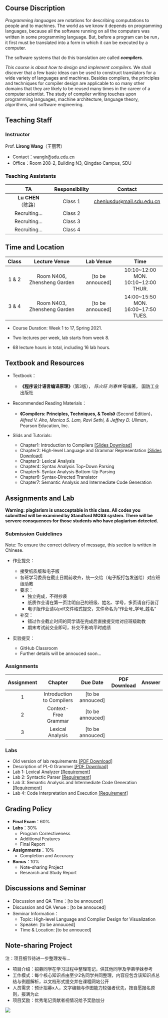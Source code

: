 ## Course Discription

*Programming languages* are notations for describing computations to people and to machines. The world as we know it depends on programming languages, because all the software running on all the computers was written in some programming language. But, before a program can be run，it first must be translated into a form in which it can be executed by a computer.

The software systems that do this translation are called ***compilers***.

*This course is about how to design and implement compilers.* We shall discover that a few basic ideas can be used to construct translators for a wide variety of languages and machines. Besides compilers, the principles and techniques for compiler design are applicable to so many other domains that they are likely to be reused many times in the career of a computer scientist. The study of compiler writing touches upon programming languages, machine architecture, language theory, algorithms, and software engineering.



## Teaching Staff

### Instructor

Prof. **Lirong Wang**（王丽蓉）
  + Contact：wanglr@sdu.edu.cn
  + Office：Room 208-2, Building N3, Qingdao Campus, SDU


### Teaching Assistants

|TA|Responsibility|Contact|
|:-:|:-:|:-:|
|**Lu CHEN**（陈路）|Class 1|chenlusdu@mail.sdu.edu.cn|
|Recruiting...|Class 2||
|Recruiting...|Class 3||
|Recruiting...|Class 4||


## Time and Location

| Class |       Lecture Venue         |    Lab Venue     |   Time  |
| :---: | :-------------------------: | :--------------: | :-----: |
| 1 & 2 | Room N406, Zhensheng Garden | [to be annouced] |10:10~12:00 MON. <br> 10:10~12:00 THUR.|
| 3 & 4 | Room N403, Zhensheng Garden | [to be annouced] |14:00~15:50 MON. <br> 16:00~17:50 TUES.|


+ Course Duration: Week 1 to 17, Spring 2021.

+ Two lectures per week, lab starts from week 8.

+ 68 lecture hours in total, including 16 lab hours.

## Textbook and Resources

+ Textbook：
	+ **《程序设计语言编译原理》**（第3版）， *陈火旺 刘春林* 等编著， 国防工业出版社

+ Recommended Reading Materials：
	+ **《Compilers: Principles, Techniques, & Tools》**  (Second Edition)， *Alfred V. Aho, Monica S. Lam, Ravi Sethi, & Jeffrey D. Ullman*，Pearson Education, Inc.

+ Slids and Tutorials:
	+ Chapter1: Introduction to Compilers [[Slides Download]](./pdf/slides/chapter1_intro.pdf)
	+ Chapter2: High-level Language and Grammar Representation [[Slides Download]](./pdf/slides/chapter2_grammar.pdf)
	+ Chapter3: Lexical Analysis
	+ Chapter4: Syntax Analysis Top-Down Parsing
	+ Chapter5: Syntax Analysis Bottom-Up Parsing
	+ Chapter6: Syntax-Directed Translator
	+ Chapter7: Semantic Analysis and Intermediate Code Generation

## Assignments and Lab

**Warning: plagiarism is unacceptable in this class. All codes you submitted will be examined by Standford MOSS system. There will be servere consquences for those students who have plagiarism detected.**

### Submission Guidelines

Note: To ensure the correct delivery of message, this section is written in Chinese.

+ 作业提交：
  + 接受纸质版和电子版
  + 各班学习委员在截止日期前收齐，统一交给（电子版打包发送给）对应班级助教
  + 要求：
  	+ 独立完成，不得抄袭
  	+ 纸质作业请在第一页注明自己的班级、姓名、学号，多页请自行装订
  	+ 电子版作业请以pdf文件格式提交，文件命名为“作业号_学号_姓名”
  + 补交：
  	+ 错过作业截止时间的同学请在完成后直接提交给对应班级助教
  	+ 期末考试前交全即可，补交不影响平时成绩

+ 实验提交：
  + GitHub Classroom
  + Further details will be annouced soon...

### Assignments

| Assignment |           Chapter           |     Due Date     |   PDF Download  |  Answer  |
| :--------: | :-------------------------: | :--------------: | :-------------: | :------: |
|1|Introduction to Compilers|[to be annouced]|||
|2|Context-Free Grammar|[to be annouced]|||
|3|Lexical Analysis|[to be annouced]|||


### Labs

+ Old version of lab requirements [[PDF Download]](./pdf/labs/lab-old.pdf)
+ Description of PL-0 Grammer [[PDF Download]]()
+ Lab 1: Lexical Analyzer [[Requirement]]()
+ Lab 2: Syntactic Parser [[Requirement]]()
+ Lab 3: Semantic Analysis and Intermediate Code Generation [[Requirement]]()
+ Lab 4: Code Interpretation and Execution [[Requirement]]()


## Grading Policy

+ **Final Exam**：60%
+ **Labs**：30%
	+ Program Correctiveness
	+ Additional Features
	+ Final Report
+ **Assignments**：10%
	+ Completion and Accuracy
+ **Bonus**：10%
	+ Note-sharing Project
	+ Research and Study Report


## Discussions and Seminar

+ Discussion and QA Time：[to be annouced]
+ Discussion and QA Venue：[to be annouced]
+ Seminar Information：
	+ Topic: High-level Language and Compiler Design for Visualization
	+ Speaker: [to be annouced]
	+ Time & Location: [to be annouced]


## Note-sharing Project

注：项目细节待进一步整理发布...

+ 项目介绍：招募同学在学习过程中整理笔记，供其他同学及学弟学妹参考
+ 工作模式：每个核心知识点由至少2名同学共同整理，内容应包含该知识点总结与例题解析，以文档形式提交并在课程网站公开
+ 人员需求：预计招募x人，文字编辑与作图能力较强者优先，按自愿报名原则，报满为止
+ 项目奖励：优秀笔记贡献者视情况给予奖励加分


![](./fig/Qingdao_gate.jpg)
